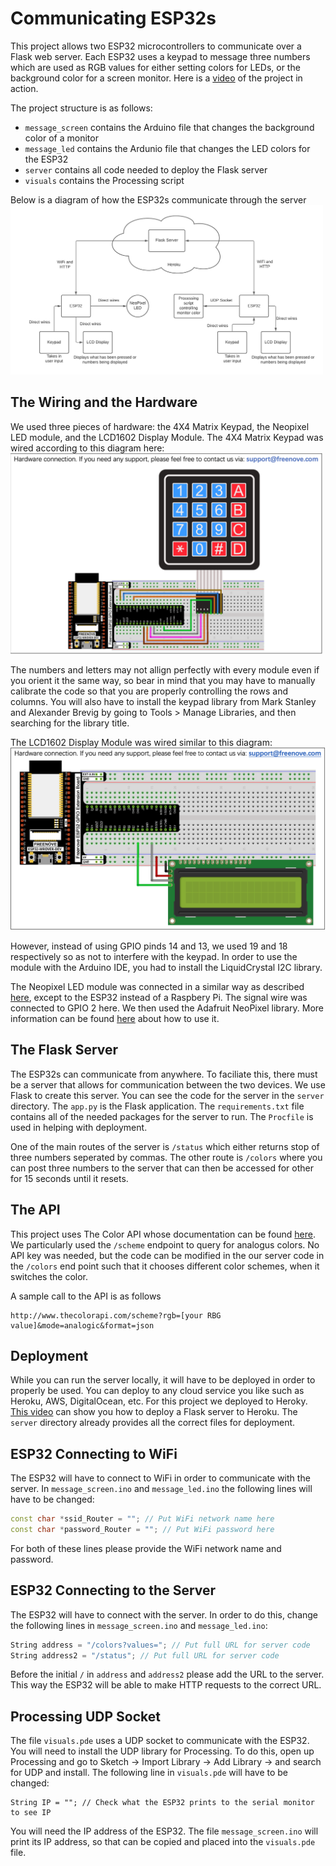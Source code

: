 # Communicating ESP32s

This project allows two ESP32 microcontrollers to communicate over a Flask web server. Each ESP32 uses a keypad to message three numbers which are used as RGB values for either setting colors for LEDs, or the background color for a screen monitor. Here is a [video](https://www.youtube.com/watch?v=a1yPacIG4h4&ab_channel=ChiannaLiCohen) of the project in action. 

The project structure is as follows:
* `message_screen` contains the Arduino file that changes the background color of a monitor
* `message_led` contains the Ardunio file that changes the LED colors for the ESP32
* `server` contains all code needed to deploy the Flask server
* `visuals` contains the Processing script

Below is a diagram of how the ESP32s communicate through the server
<br>
 <img src="https://github.com/mwinitch/CommunicatingESP32s/blob/master/imgs/SystemsDiagram.png" width="500">
 <br>

## The Wiring and the Hardware
We used three pieces of hardware: the 4X4 Matrix Keypad, the Neopixel LED module, and the LCD1602 Display Module.
The 4X4 Matrix Keypad was wired according to this diagram here:
<br>
 <img src="https://github.com/mwinitch/CommunicatingESP32s/blob/master/imgs/keypad.png" width="500">
 <br>

The numbers and letters may not allign perfectly with every module even if you orient it the same way, so bear in mind that you may have to manually calibrate the code so that you are properly controlling the rows and columns. You will also have to install the keypad library from Mark Stanley and Alexander Brevig by going to Tools > Manage Libraries, and then searching for the library title.

The LCD1602 Display Module was wired similar to this diagram: 
<br>
 <img src="https://github.com/mwinitch/CommunicatingESP32s/blob/master/imgs/lcd.png" width="700">
 <br>

However, instead of using GPIO pinds 14 and 13, we used 19 and 18 respectively so as not to interfere with the keypad. In order to use the module with the Arduino IDE, you had to install the LiquidCrystal I2C library.

The Neopixel LED module was connected in a similar way as described [here](https://github.com/Cina10/EmbeddedSys_Generative), except to the ESP32 instead of a Raspbery Pi. The signal wire was connected to GPIO 2 here. We then used the Adafruit NeoPixel library. More information can be found [here](https://learn.adafruit.com/adafruit-neopixel-uberguide/arduino-library-use) about how to use it. 


## The Flask Server
The ESP32s can communicate from anywhere. To faciliate this, there must be a server that allows for communication between the two devices. We use Flask to create this server. You can see the code for the server in the `server` directory. The `app.py` is the Flask application. The `requirements.txt` file contains all of the needed packages for the server to run. The `Procfile` is used in helping with deployment. 

One of the main routes of the server is `/status` which either returns stop of three numbers seperated by commas. The other route is `/colors` where you can post three numbers to the server that can then be accessed for other for 15 seconds until it resets. 

## The API
This project uses The Color API whose documentation can be found [here](http://www.thecolorapi.com/). We particularly used the `/scheme` endpoint to query for analogus colors. No API key was needed, but the code can be modified in the our server code in the `/colors` end point such that it chooses different color schemes, when it switches the color. 

A sample call to the API is as follows
~~~ 
http://www.thecolorapi.com/scheme?rgb=[your RBG value]&mode=analogic&format=json
~~~

## Deployment
While you can run the server locally, it will have to be deployed in order to properly be used. You can deploy to any cloud service you like such as Heroku, AWS, DigitalOcean, etc. For this project we deployed to Heroky. [This video](https://www.youtube.com/watch?v=Li0Abz-KT78&ab_channel=Codemy.com) can show you how to deploy a Flask server to Heroku. The `server` directory already provides all the correct files for deployment.

## ESP32 Connecting to WiFi
The ESP32 will have to connect to WiFi in order to communicate with the server. In `message_screen.ino` and `message_led.ino` the following lines will have to be changed:
~~~C++
const char *ssid_Router = ""; // Put WiFi network name here
const char *password_Router = ""; // Put WiFi password here
~~~
For both of these lines please provide the WiFi network name and password. 

## ESP32 Connecting to the Server
The ESP32 will have to connect with the server. In order to do this, change the following lines in `message_screen.ino` and `message_led.ino`:
~~~C++
String address = "/colors?values="; // Put full URL for server code
String address2 = "/status"; // Put full URL for server code
~~~
Before the initial `/` in `address` and `address2` please add the URL to the server. This way the ESP32 will be able to make HTTP requests to the correct URL. 

## Processing UDP Socket
The file `visuals.pde` uses a UDP socket to communicate with the ESP32. You will need to install the UDP library for Processing. To do this, open up Processing and go to Sketch -> Import Library -> Add Library -> and search for UDP and install. The following line in `visuals.pde` will have to be changed:
~~~Processing
String IP = ""; // Check what the ESP32 prints to the serial monitor to see IP
~~~
You will need the IP address of the ESP32. The file `message_screen.ino` will print its IP address, so that can be copied and placed into the `visuals.pde` file. 
